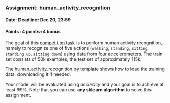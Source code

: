 ### Assignment: human_activity_recognition
#### Date: Deadline: Dec 20, 23:59
#### Points: 4 points+4 bonus

The goal of this [competition task](https://ufal.mff.cuni.cz/courses/npfl129/2122-winter#competitions)
is to perform human activity recognition, namely to recognize one
of five actions (`walking`, `standing`, `sitting`, `standing up`, `sitting down`)
using data from four accelerometers. The train set consists of 50k
examples, the test set of approximately 115k.

The [human_activity_recognition.py](https://github.com/ufal/npfl129/tree/master/labs/09/human_activity_recognition.py)
template shows how to load the training data, downloading it if needed.

Your model will be evaluated using _accuracy_ and your goal is to achieve at
least 99%. Note that you can use **any sklearn algorithm** to solve this
assignment.
